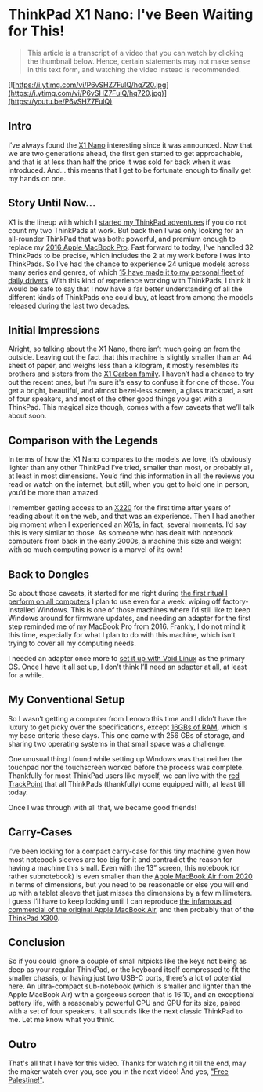 # ThinkPad X1 Nano: I've Been Waiting for This!

> This article is a transcript of a video that you can watch by clicking the thumbnail below. Hence, certain statements may not make sense in this text form, and watching the video instead is recommended.

[![https://i.ytimg.com/vi/P6vSHZ7FulQ/hq720.jpg](https://i.ytimg.com/vi/P6vSHZ7FulQ/hq720.jpg)](https://youtu.be/P6vSHZ7FulQ)

## Intro

I’ve always found the [X1 Nano](https://www.lenovo.com/us/en/p/laptops/thinkpad/thinkpadx1/thinkpad-x1-nano/22tp2x1x1n1) interesting since it was announced. Now that we are two generations ahead, the first gen started to get approachable, and that is at less than half the price it was sold for back when it was introduced. And… this means that I get to be fortunate enough to finally get my hands on one.

## Story Until Now…

X1 is the lineup with which I [started my ThinkPad adventures](https://www.youtube.com/watch?v=c5bhNC4mVBs&list=PLe6BbPAW-Wxgz5Jly855Aw3qWRiWqTXHO) if you do not count my two ThinkPads at work. But back then I was only looking for an all-rounder ThinkPad that was both: powerful, and premium enough to replace my [2016 Apple MacBook Pro](https://support.apple.com/en-us/111999). Fast forward to today, I’ve handled 32 ThinkPads to be precise, which includes the 2 at my work before I was into ThinkPads. So I’ve had the chance to experience 24 unique models across many series and genres, of which [15 have made it to my personal fleet of daily drivers](https://gh.myterminal.me/tp). With this kind of experience working with ThinkPads, I think it would be safe to say that I now have a far better understanding of all the different kinds of ThinkPads one could buy, at least from among the models released during the last two decades.

## Initial Impressions

Alright, so talking about the X1 Nano, there isn’t much going on from the outside. Leaving out the fact that this machine is slightly smaller than an A4 sheet of paper, and weighs less than a kilogram, it mostly resembles its brothers and sisters from the [X1 Carbon family](https://www.lenovo.com/us/en/d/thinkpad-x1-carbon/). I haven’t had a chance to try out the recent ones, but I’m sure it's easy to confuse it for one of those. You get a bright, beautiful, and almost bezel-less screen, a glass trackpad, a set of four speakers, and most of the other good things you get with a ThinkPad. This magical size though, comes with a few caveats that we’ll talk about soon.

## Comparison with the Legends

In terms of how the X1 Nano compares to the models we love, it’s obviously lighter than any other ThinkPad I’ve tried, smaller than most, or probably all, at least in most dimensions. You’d find this information in all the reviews you read or watch on the internet, but still, when you get to hold one in person, you’d be more than amazed.

I remember getting access to an [X220](https://en.wikipedia.org/wiki/ThinkPad_X_series) for the first time after years of reading about it on the web, and that was an experience. Then I had another big moment when I experienced an [X61s](https://en.wikipedia.org/wiki/ThinkPad_X_series), in fact, several moments. I’d say this is very similar to those. As someone who has dealt with notebook computers from back in the early 2000s, a machine this size and weight with so much computing power is a marvel of its own!

## Back to Dongles

So about those caveats, it started for me right during [the first ritual I perform on all computers](https://github.com/myTerminal/dotfiles/blob/master/.setup/docs/setting-up-a-new-machine.org) I plan to use even for a week: wiping off factory-installed Windows. This is one of those machines where I’d still like to keep Windows around for firmware updates, and needing an adapter for the first step reminded me of my MacBook Pro from 2016. Frankly, I do not mind it this time, especially for what I plan to do with this machine, which isn’t trying to cover all my computing needs.

I needed an adapter once more to [set it up with Void Linux](https://github.com/myTerminal/dotfiles/blob/master/.setup/docs/install-void.md) as the primary OS. Once I have it all set up, I don’t think I’ll need an adapter at all, at least for a while.

## My Conventional Setup

So I wasn’t getting a computer from Lenovo this time and I didn’t have the luxury to get picky over the specifications, except [16GBs of RAM](https://psref.lenovo.com/syspool/Sys/PDF/ThinkPad/ThinkPad_X1_Nano_Gen_1/ThinkPad_X1_Nano_Gen_1_Spec.PDF), which is my base criteria these days. This one came with 256 GBs of storage, and sharing two operating systems in that small space was a challenge.

One unusual thing I found while setting up Windows was that neither the touchpad nor the touchscreen worked before the process was complete. Thankfully for most ThinkPad users like myself, we can live with the [red TrackPoint](https://en.wikipedia.org/wiki/Pointing_stick) that all ThinkPads (thankfully) come equipped with, at least till today.

Once I was through with all that, we became good friends!

## Carry-Cases

I’ve been looking for a compact carry-case for this tiny machine given how most notebook sleeves are too big for it and contradict the reason for having a machine this small. Even with the 13” screen, this notebook (or rather subnotebook) is even smaller than the [Apple MacBook Air from 2020](https://www.apple.com/mac/compare/?modelList=MacBook-Air-M1,MacBook-Air-Retina) in terms of dimensions, but you need to be reasonable or else you will end up with a tablet sleeve that just misses the dimensions by a few millimeters. I guess I’ll have to keep looking until I can reproduce [the infamous ad commercial of the original Apple MacBook Air](https://www.youtube.com/watch?v=dMBW1G4U54g), and then probably that of the [ThinkPad X300](https://www.youtube.com/watch?v=_hnOCUkbix0).

## Conclusion

So if you could ignore a couple of small nitpicks like the keys not being as deep as your regular ThinkPad, or the keyboard itself compressed to fit the smaller chassis, or having just two USB-C ports, there’s a lot of potential here. An ultra-compact sub-notebook (which is smaller and lighter than the Apple MacBook Air) with a gorgeous screen that is 16:10, and an exceptional battery life, with a reasonably powerful CPU and GPU for its size, paired with a set of four speakers, it all sounds like the next classic ThinkPad to me. Let me know what you think.

## Outro

That's all that I have for this video. Thanks for watching it till the end, may the maker watch over you, see you in the next video! And yes, ["Free Palestine!"](https://www.aljazeera.com/news/2023/10/9/whats-the-israel-palestine-conflict-about-a-simple-guide).
